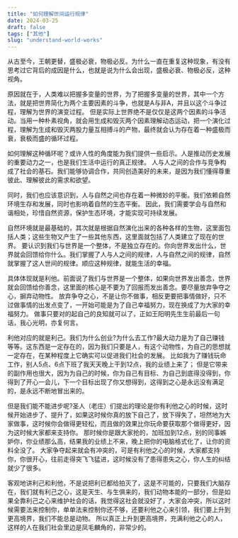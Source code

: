 ```yaml
---
title: "如何理解世间运行规律"
date: 2024-03-25
draft: false
tags: ["其他"]
slug: "understand-world-works"
---
```


从古至今，王朝更替，盛极必衰，物极必反。为什么一直在重复这种现象，有没有思考过它背后的成因是什么，也就是说为什么会出现，盛极必衰、物极必反，这种视角。

原因就在于，人类难以把握多变量的世界，为了把握多变量的世界，其中一个方法，就是把世界简化为两个主要因素的斗争，也就是A与非A，并且以这个斗争过程，理解为世界的演变过程。
但是实际上世界绝不是仅仅是这两个因素的斗争活动。当用一种朴素视角，就会用生成和毁灭两个因素理解动态运动，把一个演化过程，理解为生成和毁灭两股力量互相搏斗的产物，最终就会认为存在着一种盛极而衰，衰极而盛的循环过程。

如何理解这种循环呢？或许人性的角度能为我们提供一些启示。人是推动历史发展的重要动力之一，也是我们生活中运行的真正规律。
人与人之间的合作与竞争构成了社会的基石。我们能够协调合作，共同创造美好的未来，是因为我们懂得尊重彼此、理解彼此的需求和欲望。

同时，我们也应该意识到，人与自然之间也存在着一种微妙的平衡。我们依赖自然环境生存和发展，同时也影响着自然的生态平衡。
因此，我们需要学会与自然和谐相处，珍惜自然资源，保护生态环境，才能实现可持续发展。

自然环境就是最基础的，其次就是根据自然演化出来的各种各样的生物，这里面包括人类；这些生物又产生了一些其他东西，这里面就包括了人类建立了现在的世界。
要认识到我们与世界是一个整体，不是独立存在的。你向世界发出什么，世界就会回馈给你什么。我们掌握了人与人之间的规律，人与自然之间的规律，自然就掌握了这人世间的规律。顺应这种规律，就能生活的幸福。

具体体现就是利他。前面说了我们与世界是一个整体，如果向世界发出善念，世界就会回馈给你善念，这里面的核心是不要为了回报而发出善念。要尽量放弃争夺之心，摒弃动物性。
放弃争夺之心，不是让你不做事，相反更要把事情做好，只不过做事情的出发点变了，一开始可能是为了自己幸福努力，现在换成了为大家的幸福努力。
做事只要对的起自己的良知就可以了，正如王阳明先生生前最后一句话，我心光明，亦复何言。

利他对应的就是利己。我们为什么创业?为什么去工作?最大动力是为了自己赚钱等等。这东西是一定存在的，因为我们只要是人，有这个动物性，为自己的思想就一定存在，在某种程度上它确实可以促进我们社会的发展。
比如我为了赚钱玩命工作，别人5点、6点下班了我天天晚上干到12点，我的业绩上来了；
但是它带来的副作用也很大，因为为自己的时候，你为自己有目标、为自己到底得没得到，你得到了开心一会儿，下一个目标出现了你又想得到，这得到之心是永远没有满足的，是永远不断地冒出来的。

但是我们能不能进步呢?圣人（老庄）们提出的理论是你有利他之心的时候，这时候开始进步了、提升了，如果这时候你真的放下自己了，放下得失了，坦然地为大家做事，这时候你会做得更轻松，而且做的效果比你玩命要获取那个做得更好，因为这时候大家都来支持你。
那时候你是跟大家抢的，加班加到12点，别的同事嫉妒你，你业绩那么高，结果我的业绩上不来，晚上把你的电脑格式化了，让你的资料全没了。
大家争夺起来就会有冲突的，可是有利他之心的时候，大家都支持你，你很开心，往前走得突飞飞猛进，这时候没有了患得患失之心，你人生的纠结就少了很多。

客观地讲利己和利他，不是说把利已都给拍灭了，这是不可能的，只要我们大脑存在，我们就有利己之心，这是天生、与生俱来的，我们动物本能的一部分，但是如果全靠利己之心来维护社会的话，我觉得这社会就没好了，大家会冲突，所以这时候需要法来控制你，单单法来控制你还不够，还要利他之心来引领，我们要上升到更高境界，我们不能总是动物。
所以真正上升到更高境界，充满利他之心的人，这样的人在我们社会里边是凤毛麟角的，非常少的。


